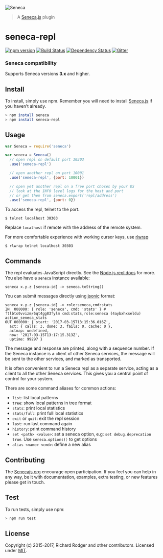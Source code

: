 ![Seneca](http://senecajs.org/files/assets/seneca-logo.png)
> A [Seneca.js][] plugin

# seneca-repl
[![npm version][npm-badge]][npm-url]
[![Build Status][travis-badge]][travis-url]
[![Dependency Status][david-badge]][david-url]
[![Gitter][gitter-badge]][gitter-url]

### Seneca compatibility
Supports Seneca versions **3.x** and higher.

## Install

To install, simply use npm. Remember you will need to install [Seneca.js][] if you haven't already.

```sh
> npm install seneca
> npm install seneca-repl
```

## Usage

```js
var Seneca = require('seneca')

var seneca = Seneca()
  // open repl on default port 30303
  .use('seneca-repl') 

  // open another repl on port 10001
  .use('seneca-repl', {port: 10001})

  // open yet another repl on a free port chosen by your OS
  // look at the INFO level logs for the host and port
  // or get them from seneca.export('repl/address')
  .use('seneca-repl', {port: 0})
```

To access the repl, telnet to the port.

```
$ telnet localhost 30303
```

Replace `localhost` if remote with the address of the remote system.

For more comfortable
experience with working cursor keys, use
[rlwrap](https://github.com/hanslub42/rlwrap)

```
$ rlwrap telnet localhost 30303
```


## Commands

The repl evaluates JavaScript directly. See the
[Node.js repl docs](https://nodejs.org/dist/latest-v6.x/docs/api/repl.html)
for more. You also have a `seneca` instance available:

```
seneca x.y.z [seneca-id] -> seneca.toString()
```

You can submit messages directly using
[jsonic](https://github.com/rjrodger/jsonic) format:

```
seneca x.y.z [seneca-id] -> role:seneca,cmd:stats
IN  000000: { role: 'seneca', cmd: 'stats' } # ftlbto0vvizm/6qt4gg83fylm cmd:stats,role:seneca (4aybxhxseldu) action_seneca_stats 
OUT 000000: { start: '2017-03-15T13:15:36.016Z',
  act: { calls: 3, done: 3, fails: 0, cache: 0 },
  actmap: undefined,
  now: '2017-03-15T13:17:15.313Z',
  uptime: 99297 }
```

The message and response are printed, along with a sequence number. If
the Seneca instance is a client of other Seneca services, the message
will be sent to the other services, and marked as transported.

It is often convenient to run a Seneca repl as a separate service,
acting as a client to all the other Seneca services. This gives you a
central point of control for your system.

There are some command aliases for common actions:

* `list`: list local patterns
* `tree`: show local patterns in tree format
* `stats`: print local statistics
* `stats/full`: print full local statistics
* `exit` or `quit`: exit the repl session
* `last`: run last command again
* `history`: print command history
* `set <path> <value>`: set a seneca option, e.g: `set debug.deprecation true`. Use `seneca.options()` to get options
* `alias <name> <cmd>`: define a new alias



## Contributing
The [Senecajs org][] encourage open participation. If you feel you can help in any way, be it with
documentation, examples, extra testing, or new features please get in touch.

## Test

To run tests, simply use npm:

```sh
> npm run test
```

## License
Copyright (c) 2015-2017, Richard Rodger and other contributors.
Licensed under [MIT][].

[MIT]: ./LICENSE
[Seneca.js]: https://www.npmjs.com/package/seneca
[Senecajs org]: https://github.com/senecajs/
[travis-badge]: https://travis-ci.org/senecajs/seneca-repl.svg
[travis-url]: https://travis-ci.org/senecajs/seneca-repl
[gitter-badge]: https://badges.gitter.im/Join%20Chat.svg
[gitter-url]: https://gitter.im/senecajs/seneca
[npm-badge]: https://img.shields.io/npm/v/seneca-repl.svg
[npm-url]: https://npmjs.com/package/seneca-repl
[david-badge]: https://david-dm.org/senecajs/seneca-repl.svg
[david-url]: https://david-dm.org/senecajs/seneca-repl
